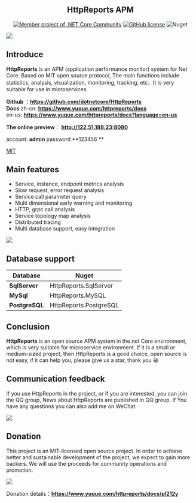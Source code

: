 ﻿  
<div align="center">

<h2 align="center">HttpReports APM</h2> 

[![Member project of .NET Core Community](https://img.shields.io/badge/member%20project%20of-NCC-9e20c9.svg?style=flat-square)](https://github.com/dotnetcore)
[![GitHub license](https://img.shields.io/badge/license-MIT-blue.svg?style=flat-square)](https://github.com/dotnetcore/HttpReports/blob/master/LICENSE) 
![Nuget](https://img.shields.io/nuget/dt/HttpReports?style=flat-square) 

</div> 


![](https://httpreports2-1259586045.cos.ap-shanghai.myqcloud.com/index1.png)
 

## Introduce   

**HttpReports** is an APM (application performance monitor) system for Net Core. Based on MIT open source protocol, The main functions include statistics, analysis, visualization, monitoring, tracking, etc，It is very suitable for use in microservices.

**Github** ：**https://github.com/dotnetcore/HttpReports**    
**Docs**
zh-cn: **https://www.yuque.com/httpreports/docs**  
en-us: **https://www.yuque.com/httpreports/docs?language=en-us**

**The online preview**： **http://122.51.188.23:8080**   

account: **admin** password **123456 **  

[MIT](https://github.com/dotnetcore/HttpReports/blob/master/LICENSE "MIT") 


## Main features

- Service, instance, endpoint metrics analysis
- Slow request, error request analysis
- Service call parameter query 
- Multi dimensional early warning and monitoring
- HTTP, grpc call analysis
- Service topology map analysis 
- Distributed tracing
- Multi database support, easy integration  
 
![](https://httpreports2-1259586045.cos.ap-shanghai.myqcloud.com/jiagou.png)  


## Database support
 Database | Nuget 
---|---
**SqlServer** | HttpReports.SqlServer
**MySql** | HttpReports.MySQL 
**PostgreSQL** | HttpReports.PostgreSQL   
  


## Conclusion

**HttpReports**  is an open source APM system in the.net Core environment, which is very suitable for microservice environment. If it is a small or medium-sized project, then HttpReports is a good choice, open source is not easy, if it can help you, please  give us a star, thank you 😆  


## Communication feedback
 
If you use HttpReports in the project, or if you are interested, you can join the QQ group, News about HttpReports are published in QQ group. If You have any questions you can also add me on WeChat. 

![](https://lee-1259586045.cos.ap-shanghai.myqcloud.com/mywechat3.jpg)   

## Donation
 
This project is an MIT-licensed open source project. In order to achieve better and sustainable development of the project, we expect to gain more backers. We will use the proceeds for community operations and promotion.  


![](https://lee-1259586045.cos.ap-shanghai.myqcloud.com/juanzheng.jpg)  


Donation details：**https://www.yuque.com/httpreports/docs/pl212y** 
  
 
